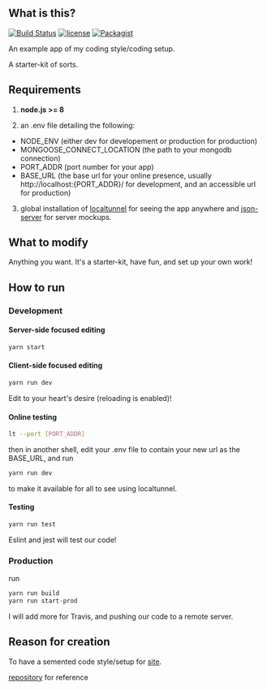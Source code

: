 ## What is this?

[![Build Status](https://travis-ci.org/GerardVee/starter-kit.svg?branch=master)](https://travis-ci.org/GerardVee/starter-kit)
[![license](https://img.shields.io/github/license/GerardVee/starter-kit.svg)]()
[![Packagist](https://img.shields.io/packagist/v/GerardVee/starter-kit.svg)]()

An example app of my coding style/coding setup.

A starter-kit of sorts.

## Requirements

1. **node.js >= 8**

2. an .env file detailing the following:

* NODE_ENV (either dev for developement or production for production)
* MONGOOSE_CONNECT_LOCATION (the path to your mongodb connection)
* PORT_ADDR (port number for your app)
* BASE_URL (the base url for your online presence, usually http://localhost:{PORT_ADDR}/ for development, and an accessible url for production)

3. global installation of [localtunnel](https://github.com/localtunnel/localtunnel) for seeing the app anywhere and [json-server](https://github.com/typicode/json-server) for server mockups.

## What to modify
 
Anything you want. It's a starter-kit, have fun, and set up your own work!

## How to run

### Development

#### Server-side focused editing

```bash
yarn start
```

#### Client-side focused editing

```bash
yarn run dev
```

Edit to your heart's desire (reloading is enabled)!

#### Online testing

```bash
lt --port [PORT_ADDR]
```

then in another shell, edit your .env file to contain your new url as the BASE_URL, and run

```bash
yarn run dev
```

to make it available for all to see using localtunnel.

#### Testing

```bash
yarn run test
```

Eslint and jest will test our code!

### Production

run

```bash
yarn run build
yarn run start-prod
```

I will add more for Travis, and pushing our code to a remote server.

## Reason for creation

To have a semented code style/setup for [site](https://gerardvee.com/).

[repository](https://github.com/GerardVee/gerardvee.com) for reference